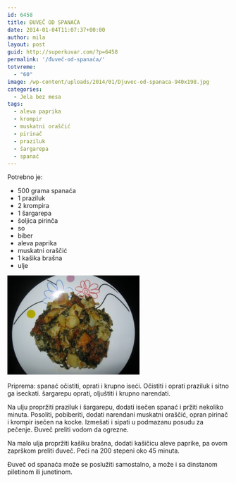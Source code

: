 ```yaml
---
id: 6458
title: ĐUVEČ OD SPANAĆA
date: 2014-01-04T11:07:37+00:00
author: mila
layout: post
guid: http://superkuvar.com/?p=6458
permalink: '/đuveč-od-spanaća/'
totvreme:
  - "60"
image: /wp-content/uploads/2014/01/Djuvec-od-spanaca-940x198.jpg
categories:
  - Jela bez mesa
tags:
  - aleva paprika
  - krompir
  - muskatni oraščić
  - pirinač
  - praziluk
  - šargarepa
  - spanać
---
```

Potrebno je:

  * 500 grama spanaća
  * 1 praziluk
  * 2 krompira
  * 1 šargarepa
  * šoljica pirinča
  * so
  * biber
  * aleva paprika
  * muskatni oraščić
  * 1 kašika brašna
  * ulje

[<img class="alignnone size-medium wp-image-6460" src="/wp-content/uploads/2014/01/Djuvec-od-spanaca-300x225.jpg" alt="Djuvec od spanaca" width="300" height="225" />](/wp-content/uploads/2014/01/Djuvec-od-spanaca.jpg)

Priprema: spanać očistiti, oprati i krupno iseći. Očistiti i oprati praziluk i sitno ga iseckati. šargarepu oprati, oljuštiti i krupno narendati.

Na ulju propržiti praziluk i šargarepu, dodati isečen spanać i pržiti nekoliko minuta. Posoliti, pobiberiti, dodati narendani muskatni oraščić, opran pirinač i krompir isečen na kocke. Izmešati i sipati u podmazanu posudu za pečenje. Đuveč preliti vodom da ogrezne.

Na malo ulja propržiti kašiku brašna, dodati kašičicu aleve paprike, pa ovom zaprškom preliti đuveč. Peći na 200 stepeni oko 45 minuta.

Đuveč od spanaća može se poslužiti samostalno, a može i sa dinstanom piletinom ili junetinom.